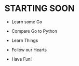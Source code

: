 # STARTING SOON

- Learn some Go

- Compare Go to Python

- Learn Things

- Follow our Hearts

- Have Fun!
